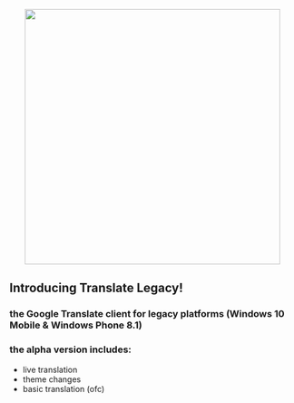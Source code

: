 <p align=center><img src="https://user-images.githubusercontent.com/79228174/187254948-e83952d5-ecce-4a75-be09-0f64f31b4b42.png" width=450></p>

## Introducing Translate Legacy!
### the Google Translate client for legacy platforms (Windows 10 Mobile & Windows Phone 8.1)

### the alpha version includes:
- live translation
- theme changes
- basic translation (ofc)
